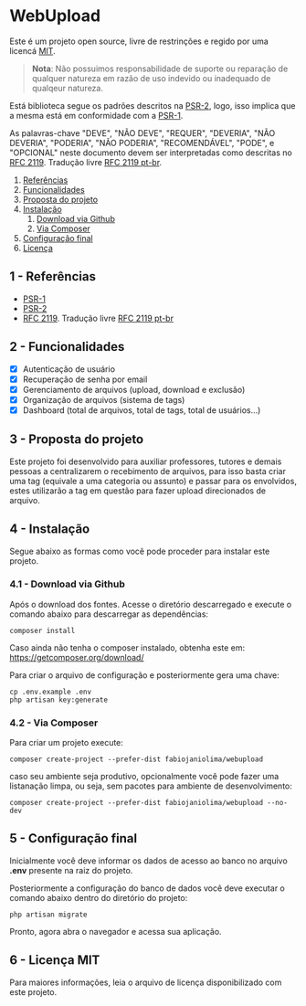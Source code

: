 # WebUpload

Este é um projeto open source, livre de restrinções e regido por uma licencá [MIT](./license).

> **Nota**: Não possuimos responsabilidade de suporte ou reparação de qualquer natureza em razão de uso indevido ou inadequado de qualqeur natureza.

Está biblioteca segue os padrões descritos na [PSR-2](http://www.php-fig.org/psr/psr-2/), logo, isso implica que a mesma está em conformidade com a [PSR-1](http://www.php-fig.org/psr/psr-1/).

As palavras-chave "DEVE", "NÃO DEVE", "REQUER", "DEVERIA", "NÃO DEVERIA", "PODERIA", "NÃO PODERIA", "RECOMENDÁVEL", "PODE", e "OPCIONAL" neste documento devem ser interpretadas como descritas no [RFC 2119](http://tools.ietf.org/html/rfc2119). Tradução livre [RFC 2119 pt-br](http://rfc.pt.webiwg.org/rfc2119).

1. [Referências](#referencia)
1. [Funcionalidades](#funcionalidades)
1. [Proposta do projeto](#proposta_projeto)
1. [Instalação](#instalacao)
    1. [Download via Github](#git_clone)
    1. [Via Composer](#composer)
1. [Configuração final](#configuracao_final)
1. [Licença](#licenca)

## 1 - <a id="referencias"></a>Referências
 - [PSR-1](http://www.php-fig.org/psr/psr-1/)
 - [PSR-2](http://www.php-fig.org/psr/psr-2/)
 - [RFC 2119](http://tools.ietf.org/html/rfc2119). Tradução livre [RFC 2119 pt-br](http://rfc.pt.webiwg.org/rfc2119)

## 2 - <a id="funcionalidades"></a>Funcionalidades
- [x] Autenticação de usuário
- [x] Recuperação de senha por email 
- [x] Gerenciamento de arquivos (upload, download e exclusão)
- [x] Organização de arquivos (sistema de tags)
- [x] Dashboard (total de arquivos, total de tags, total de usuários...)

## 3 - <a id="proposta_projeto"></a>Proposta do projeto

Este projeto foi desenvolvido para auxiliar professores, tutores e demais pessoas a centralizarem o recebimento de arquivos, para isso basta criar uma tag (equivale a uma categoria ou assunto) e passar para os envolvidos, estes utilizarão a tag em questão para fazer upload direcionados de arquivo.

## 4 - <a id="instalacao"></a>Instalação

Segue abaixo as formas como você pode proceder para instalar este projeto.

### 4.1 - <a id="git_clone"></a>Download via Github

Após o download dos fontes. Acesse o diretório descarregado e execute o comando abaixo para descarregar as dependências:

```
composer install
```
Caso ainda não tenha o composer instalado, obtenha este em: https://getcomposer.org/download/

Para criar o arquivo de configuração e posteriormente gera uma chave:

```
cp .env.example .env
php artisan key:generate
```

### 4.2 - <a id="composer"></a>Via Composer

Para criar um projeto execute:

```
composer create-project --prefer-dist fabiojaniolima/webupload
```

caso seu ambiente seja produtivo, opcionalmente você pode fazer uma listanação limpa, ou seja, sem pacotes para ambiente de desenvolvimento:

```
composer create-project --prefer-dist fabiojaniolima/webupload --no-dev
```

## 5 - <a id="configuracao_final"></a>Configuração final

Inicialmente você deve informar os dados de acesso ao banco no arquivo **.env** presente na raiz do projeto.

Posteriormente a configuração do banco de dados você deve executar o comando abaixo dentro do diretório do projeto:
```
php artisan migrate
```

Pronto, agora abra o navegador e acessa sua aplicação.

## 6 - <a id="licenca">Licença MIT
Para maiores informações, leia o arquivo de licença disponibilizado com este projeto.